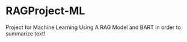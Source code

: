 # RAGProject-ML
Project for Machine Learning
Using A RAG Model and BART in order to summarize text!
